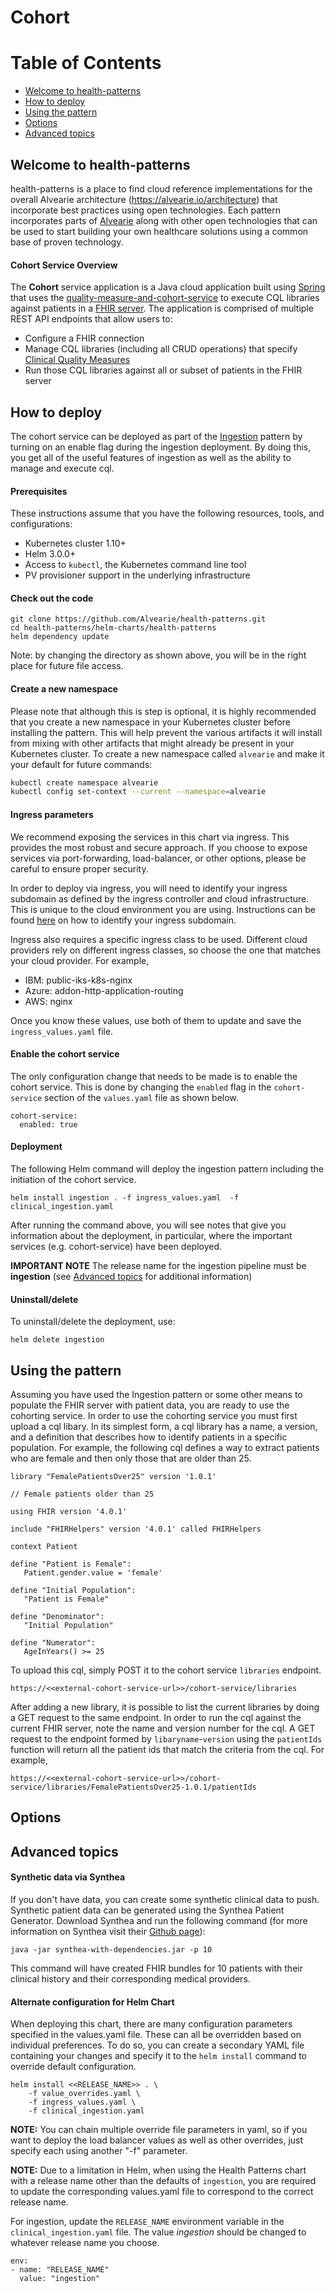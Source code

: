 # Cohort

# Table of Contents
- [Welcome to health-patterns](#cohort-overview)
- [How to deploy](#how-to-deploy)
- [Using the pattern](#using-the-pattern)
- [Options](#options)
- [Advanced topics](#advanced-topics)

## Welcome to health-patterns

health-patterns is a place to find cloud reference implementations for the overall Alvearie architecture (https://alvearie.io/architecture) that incorporate best practices using open technologies.  Each pattern incorporates parts of [Alvearie](https://alvearie.io/) along with other open technologies that can be used to start building your own healthcare solutions using a common base of proven technology.


#### Cohort Service Overview

The **Cohort** service application is a Java cloud application built using [Spring](https://spring.io/) that uses the [quality-measure-and-cohort-service](https://github.com/Alvearie/quality-measure-and-cohort-service) to execute CQL libraries against patients in a [FHIR server](https://ibm.github.io/FHIR/). The application is comprised of multiple REST API endpoints that allow users to:

  - Configure a FHIR connection
  - Manage CQL libraries (including all CRUD operations) that specify [Clinical Quality Measures](http://build.fhir.org/ig/HL7/cqf-measures/measure-conformance.html)
  - Run those CQL libraries against all or subset of patients in the FHIR server




## How to deploy

The cohort service can be deployed as part of the [Ingestion](../ingest/README.md) pattern by turning on an enable flag during the ingestion deployment.  By doing this, you get all of the useful features of ingestion as well as the ability to manage and execute cql.

#### Prerequisites

These instructions assume that you have the following resources, tools, and configurations:

- Kubernetes cluster 1.10+
- Helm 3.0.0+
- Access to ```kubectl```, the Kubernetes command line tool
- PV provisioner support in the underlying infrastructure

#### Check out the code

```
git clone https://github.com/Alvearie/health-patterns.git
cd health-patterns/helm-charts/health-patterns
helm dependency update
```

Note: by changing the directory as shown above, you will be in the right place for future file access.

#### Create a new namespace

Please note that although this is step is optional, it is highly recommended that you create a new namespace in your Kubernetes cluster before installing the pattern.  This will help prevent the various artifacts it will install from mixing with other artifacts that might already be present in your Kubernetes cluster.  To create a new namespace called ```alvearie``` and make it your default for future commands:

```bash
kubectl create namespace alvearie
kubectl config set-context --current --namespace=alvearie
```

#### Ingress parameters

We recommend exposing the services in this chart via ingress.  This provides the most robust and secure approach.  If you choose to expose services via port-forwarding, load-balancer, or other options, please be careful to ensure proper security.

In order to deploy via ingress, you will need to identify your ingress subdomain as defined by the ingress controller and cloud infrastructure. This is unique to the cloud environment you are using.  Instructions can be found [here](README_INGRESS_SUBDOMAIN.md) on how to identify your ingress subdomain.

Ingress also requires a specific ingress class to be used.  Different cloud providers rely on different ingress classes, so choose the one that matches your cloud provider.  For example,
  - IBM: public-iks-k8s-nginx
  - Azure: addon-http-application-routing
  - AWS: nginx

Once you know these values, use both of them to update and save the ```ingress_values.yaml``` file.

#### Enable the cohort service

The only configuration change that needs to be made is to enable the cohort service.  This is done by changing the `enabled` flag in the `cohort-service` section of the `values.yaml` file as shown below.

```
cohort-service:
  enabled: true
```
#### Deployment

The following Helm command will deploy the ingestion pattern including the initiation of the cohort service.
```
helm install ingestion . -f ingress_values.yaml  -f clinical_ingestion.yaml
```
After running the command above, you will see notes that give you information about the deployment, in particular, where the important services (e.g. cohort-service) have been deployed.

**IMPORTANT NOTE** The release name for the ingestion pipeline must be **ingestion** (see [Advanced topics](#advanced-topics) for additional information)

#### Uninstall/delete

To uninstall/delete the deployment, use:
```
helm delete ingestion
```


## Using the pattern
Assuming you have used the Ingestion pattern or some other means to populate the FHIR server with patient data, you are ready to use the cohorting service.  In order to use the cohorting service you must first upload a cql libary. In its simplest form, a cql library has a name, a version, and a definition that describes how to identify patients in a specific population.  For example, the following cql defines a way to extract patients who are female and then only those that are older than 25.

```
library "FemalePatientsOver25" version '1.0.1'

// Female patients older than 25

using FHIR version '4.0.1'

include "FHIRHelpers" version '4.0.1' called FHIRHelpers

context Patient

define "Patient is Female":
   Patient.gender.value = 'female'

define "Initial Population":
   "Patient is Female"

define "Denominator":
   "Initial Population"

define "Numerator":
   AgeInYears() >= 25
```

To upload this cql, simply POST it to the cohort service `libraries` endpoint.

```
https://<<external-cohort-service-url>>/cohort-service/libraries
```

After adding a new library, it is possible to list the current libraries by doing a GET request to the same endpoint.  In order to run the cql against the current FHIR server, note the name and version number for the cql.  A GET request to the endpoint formed by `libaryname`-`version` using the `patientIds` function will return all the patient ids that match the criteria from the cql.  For example,

```
https://<<external-cohort-service-url>>/cohort-service/libraries/FemalePatientsOver25-1.0.1/patientIds
```


## Options

## Advanced topics

#### Synthetic data via Synthea

  If you don't have data, you can create some synthetic clinical data to push. Synthetic patient data can be generated using the Synthea Patient Generator.  Download Synthea and run the following command (for more information on Synthea visit their [Github page](https://github.com/synthetichealth/synthea)):

  `java -jar synthea-with-dependencies.jar -p 10`

  This command will have created FHIR bundles for 10 patients with their clinical history and their corresponding medical providers.

#### Alternate configuration for Helm Chart

When deploying this chart, there are many configuration parameters specified in the values.yaml file.  These can all be overridden based on individual preferences.  To do so, you can create a secondary YAML file containing your changes and specify it to the `helm install` command to override default configuration.

```
helm install <<RELEASE_NAME>> . \
    -f value_overrides.yaml \
    -f ingress_values.yaml \
    -f clinical_ingestion.yaml
```

**NOTE:** You can chain multiple override file parameters in yaml, so if you want to deploy the load balancer values as well as other overrides, just specify each using another "-f" parameter.

**NOTE:** Due to a limitation in Helm, when using the Health Patterns chart with a release name other than the defaults of `ingestion`, you are required to update the corresponding values.yaml file to correspond to the correct release name.  

For ingestion, update the `RELEASE_NAME` environment variable in the `clinical_ingestion.yaml` file.  The value _ingestion_ should be changed to whatever release name you choose.

```
env:
- name: "RELEASE_NAME"
  value: "ingestion"
```

